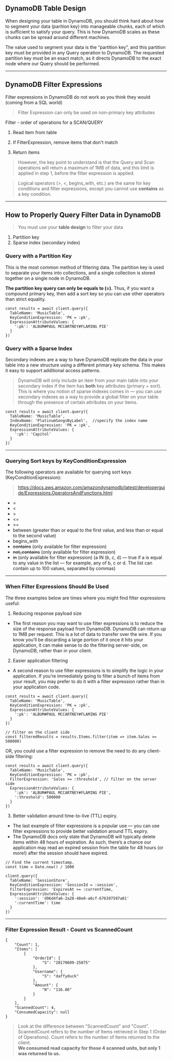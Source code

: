 ## DynamoDB Table Design

When designing your table in DynamoDB, you should think hard about how to segment your data (parition key) into manageable chunks, each of which is sufficient to satisfy your query. This is how DynamoDB scales as these chunks can be spread around different machines.

The value used to segment your data is the “partition key”, and this partition key must be provided in any Query operation to DynamoDB. The requested partition key must be an exact match, as it directs DynamoDB to the exact node where our Query should be performed.

---

## DynamoDB Filter Expressions

Filter expressions in DynamoDB do not work as you think they would (coming from a SQL world)

> Filter Expression can only be used on non-primary key attributes

Filter - order of operations for a SCAN/QUERY

1. Read item from table

2. If FilterExpression, remove items that don't match

3. Return items

> However, the key point to understand is that the Query and Scan operations will return a maximum of 1MB of data, and this limit is applied in step 1, before the filter expression is applied.

> Logical operators (>, <, begins_with, etc.) are the same for key conditions and filter expressions, except you cannot use **contains** as a key condition.

---

## How to Properly Query Filter Data in DynamoDB

> You must use your **table design** to filter your data

1. Partition key
2. Sparse index (secondary index)

### Query with a Partition Key

This is the most common method of filtering data. The partition key is used to separate your items into collections, and a single collection is stored together on a single node in DynamoDB.

**The partition key query can only be equals to (=).** Thus, if you want a compound primary key, then add a sort key so you can use other operators than strict equality.

```
const results = await client.query({
  TableName: 'MusicTable',
  KeyConditionExpression: 'PK = :pk',
  ExpressionAttributeValues: {
    ':pk': 'ALBUM#PAUL MCCARTNEY#FLAMING PIE'
  }
})
```

### Query with a Sparse Index

Secondary indexes are a way to have DynamoDB replicate the data in your table into a new structure using a different primary key schema. This makes it easy to support additional access patterns.

> DynamoDB will only include an item from your main table into your secondary index if the item has **both** key attributes (primary + sort). This is where you notion of sparse indexes comes in — you can use secondary indexes as a way to provide a global filter on your table through the presence of certain attributes on your items.

```
const results = await client.query({
  TableName: 'MusicTable',
  IndexName: 'PlatinumSongsByLabel',  //specify the index name
  KeyConditionExpression: 'PK = :pk',
  ExpressionAttributeValues: {
    ':pk': 'Capitol'
  }
})
```

---

### Querying Sort keys by KeyConditionExpression

The following operators are available for querying sort keys (KeyConditionExpression):

> https://docs.aws.amazon.com/amazondynamodb/latest/developerguide/Expressions.OperatorsAndFunctions.html

- =
- <
- \>
- <=
- \>=
- between (greater than or equal to the first value, and less than or equal to the second value)
- begins_with
- ~~contains~~ (only available for filter expression)
- ~~not_contains~~ (only available for filter expression)
- ~~in~~ (only available for filter expression) (a IN (b, c, d) — true if a is equal to any value in the list — for example, any of b, c or d. The list can contain up to 100 values, separated by commas)

---

### When Filter Expressions Should Be Used

The three examples below are times where you might find filter expressions useful:

1. Reducing response payload size

- The first reason you may want to use filter expressions is to reduce the size of the response payload from DynamoDB. DynamoDB can return up to 1MB per request. This is a lot of data to transfer over the wire. If you know you’ll be discarding a large portion of it once it hits your application, it can make sense to do the filtering server-side, on DynamoDB, rather than in your client.

2. Easier application filtering

- A second reason to use filter expressions is to simplify the logic in your application. If you’re immediately going to filter a bunch of items from your result, you may prefer to do it with a filter expression rather than in your application code.

```
const results = await client.query({
  TableName: 'MusicTable',
  KeyConditionExpression: 'PK = :pk',
  ExpressionAttributeValues: {
    ':pk': 'ALBUM#PAUL MCCARTNEY#FLAMING PIE'
  }
})

// filter on the client side
const filteredResults = results.Items.filter(item => item.Sales >= 500000)
```

OR, you could use a filter expression to remove the need to do any client-side filtering:

```
const results = await client.query({
  TableName: 'MusicTable',
  KeyConditionExpression: 'PK = :pk',
  FilterExpression: 'Sales >= :threshold', // filter on the server side
  ExpressionAttributeValues: {
    ':pk': 'ALBUM#PAUL MCCARTNEY#FLAMING PIE',
    ':threshold': 500000
  }
})
```

3. Better validation around time-to-live (TTL) expiry.

- The last example of filter expressions is a popular use — you can use filter expressions to provide better validation around TTL expiry.
- The DynamoDB docs only state that DynamoDB will typically delete items within 48 hours of expiration. As such, there’s a chance our application may read an expired session from the table for 48 hours (or more!) after the session should have expired.

```
// Find the current timestamp.
const time = Date.now() / 1000

client.query({
  TableName: 'SessionStore',
  KeyConditionExpression: 'SessionId = :session',
  FilterExpression: 'ExpiresAt >= :currentTime,
  ExpressionAttributeValues: {
    ':session': 'd96d4fa6-2a20-48e0-a6cf-676397597a81'
    ':currentTime': time
  }
})
```

---

### Filter Expression Result - Count vs ScannedCount

```
{
    "Count": 1,
    "Items": [
        {
            "OrderId": {
                "S": "20170609-25875"
            },
            "Username": {
                "S": "daffyduck"
            },
            "Amount": {
                "N": "116.86"
            }
        }
    ],
    "ScannedCount": 4,
    "ConsumedCapacity": null
}
```

> Look at the difference between "ScannedCount" and "Count". ScannedCount refers to the number of Items retrieved in Step 1 (Order of Operations). Count refers to the number of Items returned to the client.  
> **We consumed read capacity for those 4 scanned units, but only 1 was returned to us.**

